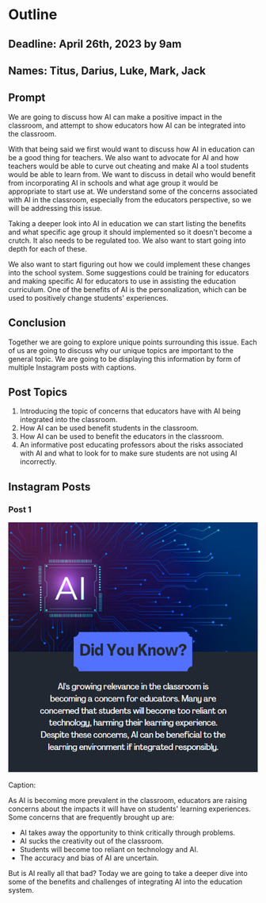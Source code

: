 # Outline

## Deadline: April 26th, 2023 by 9am

## Names: Titus, Darius, Luke, Mark, Jack

## Prompt

We are going to discuss how AI can make a positive impact in the classroom, and attempt to show educators how AI can be integrated into the classroom.

With that being said we first would want to discuss how AI in education can be a good thing for teachers. We also want to advocate for AI and how teachers would be able to curve out cheating and make AI a tool students would be able to learn from. We want to discuss in detail who would benefit from incorporating AI in schools and what age group it would be appropriate to start use at. We understand some of the concerns associated with AI in the classroom, especially from the educators perspective, so we will be addressing this issue.

Taking a deeper look into AI in education we can start listing the benefits and what specific age group it should implemented so it doesn't become a crutch. It also needs to be regulated too. We also want to start going into depth for each of these.

We also want to start figuring out how we could implement these changes into the school system. Some suggestions could be training for educators and making specific AI for educators to use in assisting the education curriculum. One of the benefits of AI is the personalization, which can be used to positively change students' experiences.

## Conclusion

Together we are going to explore unique points surrounding this issue. Each of us are going to discuss why our unique topics are important to the general topic. We are going to be displaying this information by form of multiple Instagram posts with captions.

## Post Topics

1. Introducing the topic of concerns that educators have with AI being integrated into the classroom.
2. How AI can be used benefit students in the classroom.
3. How AI can be used to benefit the educators in the classroom.
4. An informative post educating professors about the risks associated with AI and what to look for to make sure students are not using AI incorrectly.

## Instagram Posts

### Post 1

![Intro Image](Ai_Insta_Post.png)

Caption:

As AI is becoming more prevalent in the classroom, educators are raising concerns about the impacts it will have on students' learning experiences. Some concerns that are frequently brought up are:

- AI takes away the opportunity to think critically through problems.
- AI sucks the creativity out of the classroom.
- Students will become too reliant on technology and AI.
- The accuracy and bias of AI are uncertain.

But is AI really all that bad? Today we are going to take a deeper dive into some of the benefits and challenges of integrating AI into the education system.